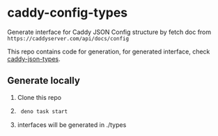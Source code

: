 # caddy-config-types

Generate interface for Caddy JSON Config structure by fetch doc from `https://caddyserver.com/api/docs/config`

This repo contains code for generation, for generated interface, check [caddy-json-types](https://github.com/CafuChino/caddy-json-types).

## Generate locally
1. Clone this repo
2. ``` bash
    deno task start
    ```
3. interfaces will be generated in ./types 